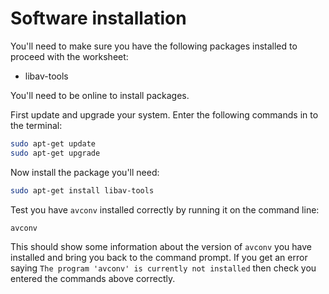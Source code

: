 # Software installation

You'll need to make sure you have the following packages installed to proceed with the worksheet:

- libav-tools

You'll need to be online to install packages.

First update and upgrade your system. Enter the following commands in to the terminal:

```bash
sudo apt-get update
sudo apt-get upgrade
```

Now install the package you'll need:

```bash
sudo apt-get install libav-tools
```

Test you have `avconv` installed correctly by running it on the command line:

```bash
avconv
```

This should show some information about the version of `avconv` you have installed and bring you back to the command prompt. If you get an error saying `The program 'avconv' is currently not installed` then check you entered the commands above correctly.
